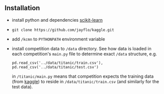 ## Installation

- install python and dependencies [scikit-learn](http://scikit-learn.org/stable/index.html)
- `git clone https://github.com/jayflo/kaggle.git`
- add `/kcmn` to `PYTHONPATH` environment variable
- install competition data to `/data` directory.  See how data is loaded
in each competition's `main.py` file to determine exact `/data` structure, e.g.

  ```
  pd.read_csv('../data/titanic/train.csv'),
  pd.read_csv('../data/titanic/test.csv')
  ```

  in `/titanic/main.py` means that competition expects the training data (from
  [kaggle](www.kaggle.com)) to reside in `/data/titanic/train.csv` (and similarly
  for the test data).
